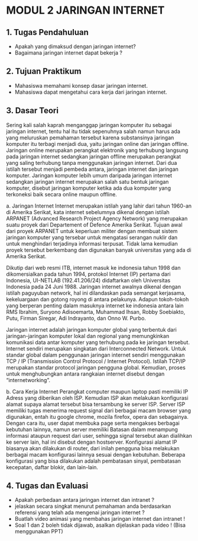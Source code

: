 # MODUL 2 JARINGAN INTERNET

## 1.	Tugas Pendahuluan
-	Apakah yang dimaksud dengan jaringan internet?
-	Bagaimana jaringan internet dapat bekerja ?

## 2.	Tujuan Praktikum
-	Mahasiswa memahami konsep dasar jaringan internet.
-	Mahasiswa dapat mengetahui cara kerja dari jaringan internet.

## 3.	Dasar Teori
Sering kali salah kaprah menganggap jaringan komputer itu sebagai jaringan internet, tentu hal itu tidak sepenuhnya salah namun harus ada yang meluruskan pemahaman tersebut karena substansinya jaringan komputer itu terbagi menjadi dua, yaitu jaringan online dan jaringan offline. Jaringan online merupakan perangkat elektronik yang terhubung langsung pada jaringan internet sedangkan jaringan offline merupakan perangkat yang saling terhubung tanpa menggunakan jaringan internet. Dari dua istilah tersebut menjadi pembeda antara, jaringan internet dan jaringan komputer. Jaringan komputer lebih umum daripada jaringan internet sedangkan jaringan internet merupakan salah satu bentuk jaringan komputer, disebut jaringan komputer ketika ada dua komputer yang terkoneksi baik secara online maupun offline.

a.	Jaringan Internet
Internet merupakan istilah yang lahir dari tahun 1960-an di Amerika Serikat, kata internet sebelumnya dikenal dengan istilah ARPANET (Advanced Research Project Agency Network) yang merupakan suatu proyek dari Departement of Defence Amerika Serikat. Tujuan awal dari proyek ARPANET untuk keperluan militer dengan membuat sistem jaringan komputer yang tersebar untuk mengatasi serangan nuklir dan untuk menghindari terjadinya informasi terpusat. Tidak lama kemudian proyek tersebut berkembang dan digunakan banyak universitas yang ada di Amerika Serikat. 

Dikutip dari web resmi ITB, internet masuk ke indonesia tahun 1998 dan dikomersialkan pada tahun 1994, protokol Internet (IP) pertama dari Indonesia, UI-NETLAB (192.41.206/24) didaftarkan oleh Universitas Indonesia pada 24 Juni 1988. Jaringan internet awalnya dikenal dengan istilah paguyuban network, hal ini dilandaskan pada semangat kerjasama, kekeluargaan dan gotong royong di antara pelakunya. Adapun tokoh-tokoh yang berperan penting dalam masuknya internet ke indonesia antara lain RMS Ibrahim, Suryono Adisoemarta, Muhammad Ihsan, Robby Soebiakto, Putu, Firman Siregar, Adi Indrayanto, dan Onno W. Purbo.

Jaringan internet adalah jaringan komputer global yang terbentuk dari jaringan-jaringan komputer lokal dan regional yang memungkinkan komunikasi data antar komputer yang terhubung pada ke jaringan tersebut. Internet sendiri merupakan singkatan dari Interconnected Network. Untuk standar global dalam penggunaan jaringan internet sendiri menggunakan TCP / IP (Transmission Control Protocol / Internet Protocol).
Istilah TCP/IP merupakan standar protocol jaringan pengguna global. Kemudian, proses untuk menghubungkan antara rangkaian internet disebut dengan “internetworking”.

b.	Cara Kerja Internet
Perangkat computer maupun laptop pasti memiliki IP Adress yang diberikan oleh ISP. Kemudian ISP akan melakukan konfigurasi alamat supaya alamat tersebut bisa tersambung ke server ISP. Server ISP memiliki tugas menerima request signal dari berbagai macam browser yang digunakan, entah itu google chrome, mozila firefox, opera dan sebagainya. Dengan cara itu, user dapat membuka page serta mengakses berbagai kebutuhan lainnya, namun server memiliki Batasan dalam menampung informasi ataupun request dari user, sehingga signal tersebut akan dialihkan ke server lain, hal ini disebut dengan hostserver.
Konfigurasi alamat IP biasanya akan dilakukan di router, dari inilah pengguna bisa melakukan berbagai macam konfigurasi lainnya sesuai dengan kebutuhan.  Beberapa konfigurasi yang bisa dilakukan adalah pembatasan sinyal, pembatasan kecepatan, daftar blokir, dan lain-lain.

## 4. Tugas dan Evaluasi
- Apakah perbedaan antara jaringan internet dan intranet ?
- jelaskan secara singkat menurut pemahaman anda berdasarkan referensi yang telah ada mengenai jaringan internet ?
- Buatlah video animasi yang membahas jaringan internet dan intranet !
- Soal 1 dan 2 boleh tidak dijawab, asalkan dijelaskan pada video ! (Bisa menggunakan PPT)
